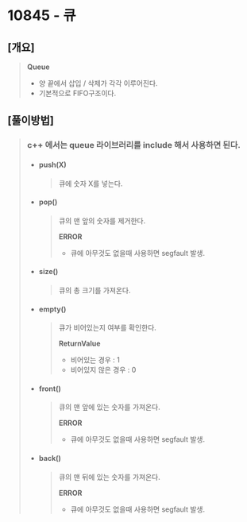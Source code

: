10845 - 큐
==========

[개요]
--
>**Queue**
>
> * 양 끝에서 삽입 / 삭제가 각각 이루어진다.
> * 기본적으로 FIFO구조이다.

[풀이방법]
--
> ### c++ 에서는 queue 라이브러리를 include 해서 사용하면 된다.
> * #### push(X)
>   > 큐에 숫자 X를 넣는다.
> * #### pop()
>   > 큐의 맨 앞의 숫자를 제거한다.
>   >
>   > **ERROR**
>   > * 큐에 아무것도 없을때 사용하면 segfault 발생.
> * #### size()
>   > 큐의 총 크기를 가져온다.
> * #### empty()
>   > 큐가 비어있는지 여부를 확인한다.
>   >
>   > **ReturnValue**
>   > * 비어있는 경우 : 1
>   > * 비어있지 않은 경우 : 0
> * #### front()
>   > 큐의 맨 앞에 있는 숫자를 가져온다.
>   >
>   > **ERROR**
>   > * 큐에 아무것도 없을때 사용하면 segfault 발생.
> * #### back()
>   > 큐의 맨 뒤에 있는 숫자를 가져온다.
>   >
>   > **ERROR**
>   > * 큐에 아무것도 없을때 사용하면 segfault 발생.
